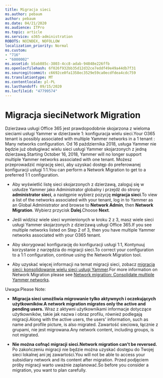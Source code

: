 ```yaml
---
title: Migracja sieci
ms.author: pebaum
author: pebaum
ms.date: 04/21/2020
ms.audience: ITPro
ms.topic: article
ms.service: o365-administration
ROBOTS: NOINDEX, NOFOLLOW
localization_priority: Normal
ms.custom:
- "716"
- "6000002"
ms.assetid: b5ab885c-3803-4cc8-adab-94848e226ffb
ms.openlocfilehash: 6f026f932bb35d12d32ce7eddf49e49a44db7f31
ms.sourcegitcommit: c6692ce0fa1358ec3529e59ca0ecdfdea4cdc759
ms.translationtype: MT
ms.contentlocale: pl-PL
ms.lasthandoff: 09/15/2020
ms.locfileid: "47799574"
---
```

# <a name="network-migration"></a><span data-ttu-id="64a15-102">Migracja sieci</span><span class="sxs-lookup"><span data-stu-id="64a15-102">Network Migration</span></span>

<span data-ttu-id="64a15-103">Dzierżawa usługi Office 365 jest prawdopodobnie skojarzona z wieloma sieciami usługi Yammer w dzierżawie 1: konfiguracja wielu sieci.</span><span class="sxs-lookup"><span data-stu-id="64a15-103">Your O365 tenant is possibly associated with multiple Yammer networks in a 1 tenant : Many networks configuration.</span></span> <span data-ttu-id="64a15-104">Od 16 października 2018, usługa Yammer nie będzie już obsługiwać wielu sieci usługi Yammer skojarzonych z jedną dzierżawą.</span><span class="sxs-lookup"><span data-stu-id="64a15-104">Starting October 16, 2018, Yammer will no longer support multiple Yammer networks associated with one tenant.</span></span> <span data-ttu-id="64a15-105">Możesz przeprowadzić migrację sieci, aby uzyskać dostęp do preferowanej konfiguracji usługi 1:1.</span><span class="sxs-lookup"><span data-stu-id="64a15-105">You can perform a Network Migration to get to a preferred 1:1 configuration.</span></span>
  
- <span data-ttu-id="64a15-106">Aby wyświetlić listę sieci skojarzonych z dzierżawą, zaloguj się w usłudze Yammer jako Administrator globalny i przejdź do strony **administrator sieci**, a następnie wybierz pozycję **migracja sieci**.</span><span class="sxs-lookup"><span data-stu-id="64a15-106">To view a list of the networks associated with your tenant, log in to Yammer as an Global Administrator and browse to **Network Admin**, then **Network Migration**.</span></span> <span data-ttu-id="64a15-107">Wybierz przycisk **Dalej**.</span><span class="sxs-lookup"><span data-stu-id="64a15-107">Choose **Next**.</span></span>

- <span data-ttu-id="64a15-108">Jeśli widzisz wiele sieci wymienionych w kroku 2 z 3, masz wiele sieci usługi Yammer skojarzonych z dzierżawą usługi Office 365.</span><span class="sxs-lookup"><span data-stu-id="64a15-108">If you see multiple networks listed on Step 2 of 3, then you have multiple Yammer networks associated with your O365 tenant.</span></span>

- <span data-ttu-id="64a15-109">Aby skorygować konfigurację do konfiguracji usługi 1:1, Kontynuuj korzystanie z narzędzia do migracji sieci.</span><span class="sxs-lookup"><span data-stu-id="64a15-109">To correct your configuration to a 1:1 configuration, continue using the Network Migration tool.</span></span>

- <span data-ttu-id="64a15-110">Aby uzyskać więcej informacji na temat migracji sieci, zobacz [migracja sieci: konsolidowanie wielu sieci usługi Yammer](https://docs.microsoft.com/yammer/configure-your-yammer-network/consolidate-multiple-yammer-networks).</span><span class="sxs-lookup"><span data-stu-id="64a15-110">For more information on Network Migration please see [Network migration: Consolidate multiple Yammer networks](https://docs.microsoft.com/yammer/configure-your-yammer-network/consolidate-multiple-yammer-networks).</span></span>

<span data-ttu-id="64a15-111">Uwaga:</span><span class="sxs-lookup"><span data-stu-id="64a15-111">Please Note:</span></span>
  
- <span data-ttu-id="64a15-112">**Migracja sieci umożliwia migrowanie tylko aktywnych i oczekujących użytkowników.**</span><span class="sxs-lookup"><span data-stu-id="64a15-112">**A network migration migrates only the active and pending users.**</span></span> <span data-ttu-id="64a15-113">Wraz z aktywni użytkownikami informacje dotyczące użytkowników, takie jak nazwa i obraz profilu, również podlegają migracji.</span><span class="sxs-lookup"><span data-stu-id="64a15-113">Along with the active users, the users' information, such as name and profile picture, is also migrated.</span></span> <span data-ttu-id="64a15-114">Zawartość sieciowa, łącznie z grupami, nie jest migrowana.</span><span class="sxs-lookup"><span data-stu-id="64a15-114">Any network content, including groups, is not migrated.</span></span>

- <span data-ttu-id="64a15-115">**Nie można cofnąć migracji sieci.**</span><span class="sxs-lookup"><span data-stu-id="64a15-115">**Network migration can't be reversed.**</span></span> <span data-ttu-id="64a15-116">Po zakończeniu migracji nie będzie można uzyskać dostępu do Twojej sieci lokalnej ani jej zawartości.</span><span class="sxs-lookup"><span data-stu-id="64a15-116">You will not be able to access your subsidiary network and its content after migration.</span></span> <span data-ttu-id="64a15-117">Przed podjęciem próby migracji warto uważnie zaplanować.</span><span class="sxs-lookup"><span data-stu-id="64a15-117">So before you consider a migration, you want to plan carefully.</span></span>
